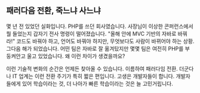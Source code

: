 ## 패러다음 전환, 죽느냐 사느냐
몇 년 전 있었던 실화입니다. PHP를 쓰던 회사였습니다. 사장님이 이상한 콘퍼런스에서 뭘 들었는지 갑자기 전사 명령이 떨어졌습니다. "올해 안에 MVC 기반의 자바로 바꿔라!" 코드도 바꿔야 하고, 언어도 바꿔야 하지만, 무엇보다도 사람이 바뀌어야 하는 상황. 그다음 해가 되었습니다. 어떤 팀은 자바로 잘 옮겨탔지만 몇몇 팀은 여전히 PHP를 부둥켜안고 울고 있었습니다. 왜 이런 차이가 생겼을까요?

이런 기술적 변화의 순간은 언제든 찾아올 수 있습니다. 이름하여 패러다임 전환. 더군다나 IT 업계는 이런 전환 주기가 특히 짧은 편입니다. 고생은 개발자들이 합니다. 개발자들에게 있어 학습이라는 것, 더 나아가 빠른 학습이라는 것은 늘 고민거립니다.